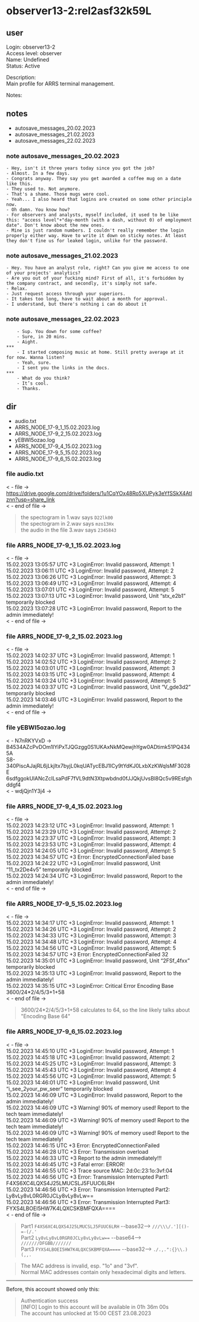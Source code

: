 # observer13-2:rel2asf32k59L
## user
Login: observer13-2<br>
Access level: observer<br>
Name: Undefined<br>
Status: Active<br>

Description:<br>
Main profile for ARRS terminal management.<br>

Notes:<br>

## notes
- autosave_messages_20.02.2023
- autosave_messages_21.02.2023
- autosave_messages_22.02.2023
### note autosave_messages_20.02.2023
    - Hey, isn't it three years today since you got the job?
    - Almost. In a few days.
    - Congrats anyway. They say you get awarded a coffee mug on a date like this.
    - They used to. Not anymore.
    - That's a shame. Those mugs were cool.
    - Yeah... I also heard that logins are created on some other principle now. 
    - Oh damn. You know how?
    - For observers and analysts, myself included, it used to be like this: "access level"+"day-month (with a dash, without 0) of employment date". Don't know about the new ones.
    - Mine is just random numbers. I couldn't really remember the login properly either way. Have to write it down on sticky notes. At least they don't fine us for leaked login, unlike for the password.
### note autosave_messages_21.02.2023
    - Hey. You have an analyst role, right? Can you give me access to one of your projects' analytics?
    - Are you out of your fucking mind? First of all, it's forbidden by the company contract, and secondly, it's simply not safe.
    - Relax.
    - Just request access through your superiors.
    - It takes too long, have to wait about a month for approval.
    - I understand, but there's nothing i can do about it
### note autosave_messages_22.02.2023
```
    - Sup. You down for some coffee?
    - Sure, in 20 mins.
    - Aight. 
***
    - I started composing music at home. Still pretty average at it for now. Wanna listen?
    - Yeah, sure.
    - I sent you the links in the docs.
***
    - What do you think?
    - It’s cool.
    - Thanks.
```

## dir
- audio.txt
- ARRS_NODE_17-9_1_15.02.2023.log
- ARRS_NODE_17-9_2_15.02.2023.log
- yEBWl5ozao.log
- ARRS_NODE_17-9_4_15.02.2023.log
- ARRS_NODE_17-9_5_15.02.2023.log
- ARRS_NODE_17-9_6_15.02.2023.log

### file audio.txt
< - file -><br>
https://drive.google.com/drive/folders/1u1CqYOx48Ro5XUPyk3eYfSSkX4Atlznn?usp=share_link<br>
< - end of file -><br>

> the spectogram in 1.wav says `D22lk00`<br>
> the spectogram in 2.wav says `mzo13Hx`<br>
> the audio in the file 3.wav says `2345843`<br>

### file ARRS_NODE_17-9_1_15.02.2023.log
< - file -><br>
15.02.2023 13:05:57 UTC +3 LoginError: Invalid password, Attempt: 1<br>
15.02.2023 13:06:11 UTC +3 LoginError: Invalid password, Attempt: 2<br>
15.02.2023 13:06:26 UTC +3 LoginError: Invalid password, Attempt: 3<br>
15.02.2023 13:06:49 UTC +3 LoginError: Invalid password, Attempt: 4<br>
15.02.2023 13:07:01 UTC +3 LoginError: Invalid password, Attempt: 5<br>
15.02.2023 13:07:13 UTC +3 LoginError: Invalid password, Unit “stx_e2b1” temporarily blocked<br>
15.02.2023 13:07:28 UTC +3 LoginError: Invalid password, Report to the admin immediately!<br>
< - end of file -><br>
### file ARRS_NODE_17-9_2_15.02.2023.log
< - file -><br>
15.02.2023 14:02:37 UTC +3 LoginError: Invalid password, Attempt: 1<br>
15.02.2023 14:02:52 UTC +3 LoginError: Invalid password, Attempt: 2<br>
15.02.2023 14:03:01 UTC +3 LoginError: Invalid password, Attempt: 3<br>
15.02.2023 14:03:15 UTC +3 LoginError: Invalid password, Attempt: 4<br>
15.02.2023 14:03:24 UTC +3 LoginError: Invalid password, Attempt: 5<br>
15.02.2023 14:03:37 UTC +3 LoginError: Invalid password, Unit “V_gde3d2” temporarily blocked<br>
15.02.2023 14:03:46 UTC +3 LoginError: Invalid password, Report to the admin immediately!<br>
< - end of file -><br>
### file yEBWl5ozao.log
< - N7nRKYVxD -><br>
B4534AZcPvDOm1lYiPxTJQGzgg0S1UKAxNkMQewjhYgw0ADtimk51PQ4345A<br>
S8-340PiscAJajRL6jLkjltx7byjL0kqUATycEBJ1ICy9tYdKJ0LxbXzKWqlsMF3028E<br>
6sdfggokUlANcZcILsaPdF7fVL9dtN3Xtpwbdnd0fJJQkjUvsBl8Qc5v9REsfghddgf4<br>
< - wdjQjn1Y3j4 -><br>
### file ARRS_NODE_17-9_4_15.02.2023.log
< - file -><br>
15.02.2023 14:23:12 UTC +3 LoginError: Invalid password, Attempt: 1<br>
15.02.2023 14:23:29 UTC +3 LoginError: Invalid password, Attempt: 2<br>
15.02.2023 14:23:37 UTC +3 LoginError: Invalid password, Attempt: 3<br>
15.02.2023 14:23:53 UTC +3 LoginError: Invalid password, Attempt: 4<br>
15.02.2023 14:24:05 UTC +3 LoginError: Invalid password, Attempt: 5<br>
15.02.2023 14:34:57 UTC +3 Error: EncryptedConnectionFailed base<br>
15.02.2023 14:24:22 UTC +3 LoginError: Invalid password, Unit “11_tx2De4v5” temporarily blocked<br>
15.02.2023 14:24:34 UTC +3 LoginError: Invalid password, Report to the admin immediately!<br>
< - end of file -><br>
### file ARRS_NODE_17-9_5_15.02.2023.log
< - file -><br>
15.02.2023 14:34:17 UTC +3 LoginError: Invalid password, Attempt: 1<br>
15.02.2023 14:34:26 UTC +3 LoginError: Invalid password, Attempt: 2<br>
15.02.2023 14:34:33 UTC +3 LoginError: Invalid password, Attempt: 3<br>
15.02.2023 14:34:48 UTC +3 LoginError: Invalid password, Attempt: 4<br>
15.02.2023 14:34:56 UTC +3 LoginError: Invalid password, Attempt: 5<br>
15.02.2023 14:34:57 UTC +3 Error: EncryptedConnectionFailed 32<br>
15.02.2023 14:35:01 UTC +3 LoginError: Invalid password, Unit “2FSf_4fxx” temporarily blocked<br>
15.02.2023 14:35:13 UTC +3 LoginError: Invalid password, Report to the admin immediately!<br>
15.02.2023 14:35:15 UTC +3 LoginError: Critical Error Encoding Base 3600/24*2/4/5/3+1+58<br>
< - end of file -><br>

> 3600/24*2/4/5/3+1+58 calculates to 64, so the line likely talks about "Encoding Base 64"

### file ARRS_NODE_17-9_6_15.02.2023.log
< - file -><br>
15.02.2023 14:45:10 UTC +3 LoginError: Invalid password, Attempt: 1<br>
15.02.2023 14:45:18 UTC +3 LoginError: Invalid password, Attempt: 2<br>
15.02.2023 14:45:25 UTC +3 LoginError: Invalid password, Attempt: 3<br>
15.02.2023 14:45:43 UTC +3 LoginError: Invalid password, Attempt: 4<br>
15.02.2023 14:45:56 UTC +3 LoginError: Invalid password, Attempt: 5<br>
15.02.2023 14:46:01 UTC +3 LoginError: Invalid password, Unit “i_see_2your_pw_seer” temporarily blocked<br>
15.02.2023 14:46:09 UTC +3 LoginError: Invalid password, Report to the admin immediately!<br>
15.02.2023 14:46:09 UTC +3 Warning! 90% of memory used! Report to the tech team immediately!<br>
15.02.2023 14:46:09 UTC +3 Warning! 90% of memory used! Report to the tech team immediately!<br>
15.02.2023 14:46:09 UTC +3 Warning! 90% of memory used! Report to the tech team immediately!<br>
15.02.2023 14:46:15 UTC +3 Error: EncryptedConnectionFailed<br>
15.02.2023 14:46:28 UTC +3 Error: Transmission overload<br>
15.02.2023 14:46:33 UTC +3 Report to the admin immediately!!!<br>
15.02.2023 14:46:45 UTC +3 Fatal error: ERROR!<br>
15.02.2023 14:46:55 UTC +3 Trace source MAC: 2d:0c:23:1o:3vf:04<br>
15.02.2023 14:46:56 UTC +3 Error: Transmission Interrupted Part1: F4XS6XC4LQXS4J25LMUCSLJ5FUUC6LRH<br>
15.02.2023 14:46:56 UTC +3 Error: Transmission Interrupted Part2: Ly8vLy8vL0RGR0JCLy8vLy8vLw==<br>
15.02.2023 14:46:56 UTC +3 Error: Transmission Interrupted Part3: FYXS4LBOEI5HW7K4LQXCSKBMFQXA====<br>
< - end of file -><br>

> Part1 `F4XS6XC4LQXS4J25LMUCSLJ5FUUC6LRH` --base32--> `///\\\/.'][()-=-(/.'`<br>
> Part2 `Ly8vLy8vL0RGR0JCLy8vLy8vLw==` --base64--> `///////DFGBB///////`<br>
> Part3 `FYXS4LBOEI5HW7K4LQXCSKBMFQXA====` --base32--> `./.,.":{}\\.)(,,.`<br>


> The MAC address is invalid, esp. "1o" and "3vf".<br>
> Normal MAC addresses contain only hexadecimal digits and letters.

---
Before, this account showed only this:
> Authentication success<br>
> [INFO] Login to this account  will be available in 01h 36m 00s<br>
> The account has unlocked at 15:00 CEST 23.08.2023
